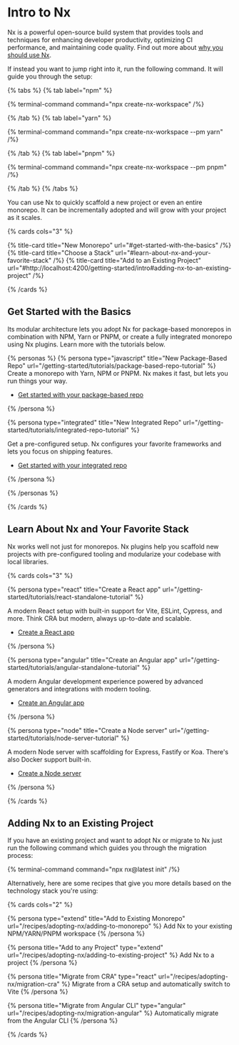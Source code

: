 # Intro to Nx

Nx is a powerful open-source build system that provides tools and techniques for enhancing developer productivity, optimizing CI performance, and maintaining code quality. Find out more about [why you should use Nx](/getting-started/why-nx).

If instead you want to jump right into it, run the following command. It will guide you through the setup:

{% tabs %}
{% tab label="npm" %}

{% terminal-command command="npx create-nx-workspace"  /%}

{% /tab %}
{% tab label="yarn" %}

{% terminal-command command="npx create-nx-workspace --pm yarn"  /%}

{% /tab %}
{% tab label="pnpm" %}

{% terminal-command command="npx create-nx-workspace --pm pnpm"  /%}

{% /tab %}
{% /tabs %}

You can use Nx to quickly scaffold a new project or even an entire monorepo. It can be incrementally adopted and will grow with your project as it scales.

{% cards cols="3" %}

{% title-card title="New Monorepo" url="#get-started-with-the-basics" /%}
{% title-card title="Choose a Stack" url="#learn-about-nx-and-your-favorite-stack" /%}
{% title-card title="Add to an Existing Project" url="#http://localhost:4200/getting-started/intro#adding-nx-to-an-existing-project" /%}

{% /cards %}

## Get Started with the Basics

Its modular architecture lets you adopt Nx for package-based monorepos in combination with NPM, Yarn or PNPM, or create a fully integrated monorepo using Nx plugins. Learn more with the tutorials below.

{% personas %}
{% persona type="javascript" title="New Package-Based Repo" url="/getting-started/tutorials/package-based-repo-tutorial" %}
Create a monorepo with Yarn, NPM or PNPM. Nx makes it fast, but lets you run things your way.

- [Get started with your package-based repo](/getting-started/tutorials/package-based-repo-tutorial)

{% /persona %}

{% persona type="integrated" title="New Integrated Repo" url="/getting-started/tutorials/integrated-repo-tutorial" %}

Get a pre-configured setup. Nx configures your favorite frameworks and lets you focus on shipping features.

- [Get started with your integrated repo](/getting-started/tutorials/integrated-repo-tutorial)

{% /persona %}

{% /personas %}

{% /cards %}

## Learn About Nx and Your Favorite Stack

Nx works well not just for monorepos. Nx plugins help you scaffold new projects with pre-configured tooling and modularize your codebase with local libraries.

{% cards cols="3" %}

{% persona type="react" title="Create a React app" url="/getting-started/tutorials/react-standalone-tutorial" %}

A modern React setup with built-in support for Vite, ESLint, Cypress, and more. Think CRA but modern, always up-to-date and scalable.

- [Create a React app](/getting-started/tutorials/react-standalone-tutorial)

{% /persona %}

{% persona type="angular" title="Create an Angular app" url="/getting-started/tutorials/angular-standalone-tutorial" %}

A modern Angular development experience powered by advanced generators and integrations with modern tooling.

- [Create an Angular app](/getting-started/tutorials/angular-standalone-tutorial)

{% /persona %}

{% persona type="node" title="Create a Node server" url="/getting-started/tutorials/node-server-tutorial" %}

A modern Node server with scaffolding for Express, Fastify or Koa. There's also Docker support built-in.

- [Create a Node server](/getting-started/tutorials/node-server-tutorial)

{% /persona %}

{% /cards %}

## Adding Nx to an Existing Project

If you have an existing project and want to adopt Nx or migrate to Nx just run the following command which guides you through the migration process:

{% terminal-command command="npx nx@latest init"  /%}

Alternatively, here are some recipes that give you more details based on the technology stack you're using:

{% cards cols="2" %}

{% persona type="extend" title="Add to Existing Monorepo" url="/recipes/adopting-nx/adding-to-monorepo" %}
Add Nx to your existing NPM/YARN/PNPM workspace
{% /persona %}

{% persona title="Add to any Project" type="extend" url="/recipes/adopting-nx/adding-to-existing-project" %}
Add Nx to a project
{% /persona %}

{% persona title="Migrate from CRA" type="react" url="/recipes/adopting-nx/migration-cra" %}
Migrate from a CRA setup and automatically switch to Vite
{% /persona %}

{% persona title="Migrate from Angular CLI" type="angular" url="/recipes/adopting-nx/migration-angular" %}
Automatically migrate from the Angular CLI
{% /persona %}

{% /cards %}
